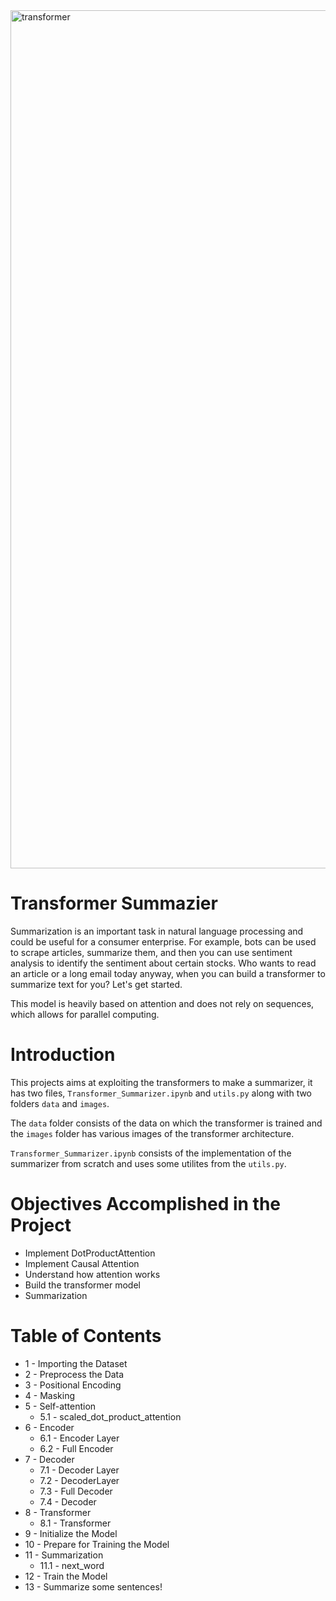 <img width="1373" alt="transformer" src="https://github.com/user-attachments/assets/71457942-3ef8-4493-97ab-df2b5f58dc5a">

# Transformer Summazier

Summarization is an important task in natural language processing and could be useful for a consumer enterprise. For example, bots can be used to scrape articles, summarize them, and then you can use sentiment analysis to identify the sentiment about certain stocks. Who wants to read an article or a long email today anyway, when you can build a transformer to summarize text for you? Let's get started.

This model is heavily based on attention and does not rely on sequences, which allows for parallel computing.

# Introduction
This projects aims at exploiting the transformers to make a summarizer, it has two files, `Transformer_Summarizer.ipynb` and `utils.py` along with two folders `data` and `images`.

The `data` folder consists of the data on which the transformer is trained and the `images` folder has various images of the transformer architecture.

`Transformer_Summarizer.ipynb` consists of the implementation of the summarizer from scratch and uses some utilites from the `utils.py`.

# Objectives Accomplished in the Project

- Implement DotProductAttention
- Implement Causal Attention
- Understand how attention works
- Build the transformer model
- Summarization

# Table of Contents

- 1 - Importing the Dataset
- 2 - Preprocess the Data
- 3 - Positional Encoding
- 4 - Masking
- 5 - Self-attention
    - 5.1 - scaled_dot_product_attention
- 6 - Encoder
    - 6.1 - Encoder Layer
    - 6.2 - Full Encoder
- 7 - Decoder
    - 7.1 - Decoder Layer
    - 7.2 - DecoderLayer
    - 7.3 - Full Decoder
    - 7.4 - Decoder
- 8 - Transformer
    - 8.1 - Transformer
- 9 - Initialize the Model
- 10 - Prepare for Training the Model
- 11 - Summarization
    - 11.1 - next_word
- 12 - Train the Model
- 13 - Summarize some sentences!
